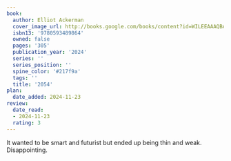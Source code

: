 ```yaml
---
book:
  author: Elliot Ackerman
  cover_image_url: http://books.google.com/books/content?id=WILEEAAAQBAJ&printsec=frontcover&img=1&zoom=1&edge=curl&source=gbs_api
  isbn13: '9780593489864'
  owned: false
  pages: '305'
  publication_year: '2024'
  series: ''
  series_position: ''
  spine_color: '#217f9a'
  tags: ''
  title: '2054'
plan:
  date_added: 2024-11-23
review:
  date_read:
  - 2024-11-23
  rating: 3
---
```

It wanted to be smart and futurist but ended up being thin and weak. Disappointing.
